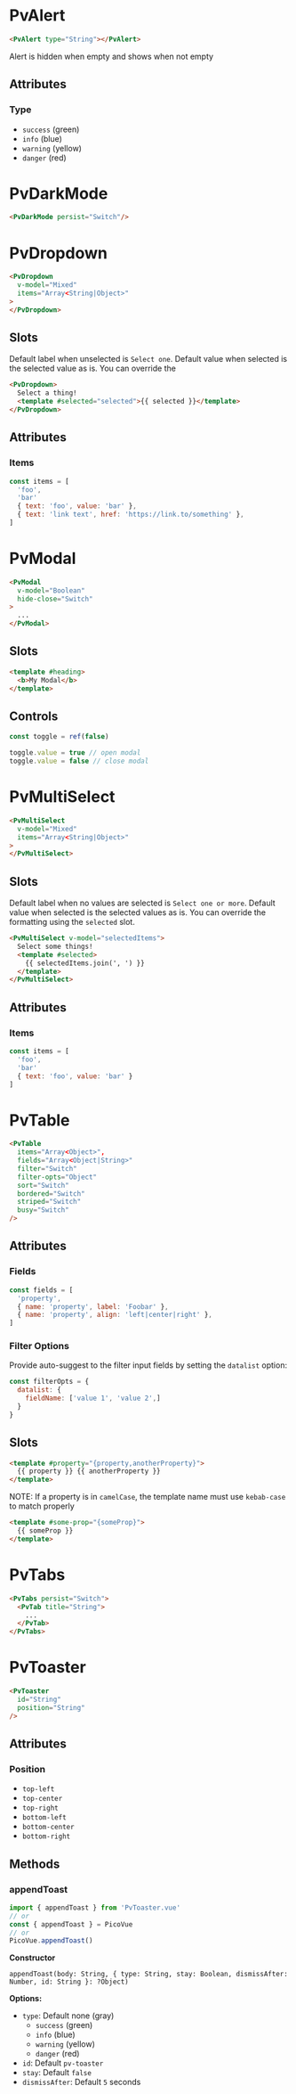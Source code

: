 # PvAlert
```html
<PvAlert type="String"></PvAlert>
```
Alert is hidden when empty and shows when not empty
## Attributes
### Type
- `success` (green)
- `info` (blue)
- `warning` (yellow)
- `danger` (red)

# PvDarkMode
```html
<PvDarkMode persist="Switch"/>
```

# PvDropdown
```html
<PvDropdown
  v-model="Mixed"
  items="Array<String|Object>"
>
</PvDropdown>
```
## Slots
Default label when unselected is `Select one`. Default value when selected is the selected value as is. You can override the 
```html
<PvDropdown>
  Select a thing!
  <template #selected="selected">{{ selected }}</template>
</PvDropdown>
```
## Attributes
### Items
```js
const items = [
  'foo',
  'bar'
  { text: 'foo', value: 'bar' },
  { text: 'link text', href: 'https://link.to/something' },
]
```

# PvModal
```html
<PvModal
  v-model="Boolean"
  hide-close="Switch"
>
  ...
</PvModal>
```
## Slots
```html
<template #heading>
  <b>My Modal</b>
</template>
```
## Controls
```js
const toggle = ref(false)

toggle.value = true // open modal
toggle.value = false // close modal
```

# PvMultiSelect
```html
<PvMultiSelect
  v-model="Mixed"
  items="Array<String|Object>"
>
</PvMultiSelect>
```
## Slots
Default label when no values are selected is `Select one or more`. Default value when selected is the selected values as is. You can override the formatting using the `selected` slot.
```html
<PvMultiSelect v-model="selectedItems">
  Select some things!
  <template #selected>
    {{ selectedItems.join(', ') }}
  </template>
</PvMultiSelect>
```
## Attributes
### Items
```js
const items = [
  'foo',
  'bar'
  { text: 'foo', value: 'bar' }
]
```

# PvTable
```html
<PvTable
  items="Array<Object>",
  fields="Array<Object|String>"
  filter="Switch"
  filter-opts="Object"
  sort="Switch"
  bordered="Switch"
  striped="Switch"
  busy="Switch"
/>
```
## Attributes
### Fields
```js
const fields = [
  'property',
  { name: 'property', label: 'Foobar' },
  { name: 'property', align: 'left|center|right' },
]
```
### Filter Options
Provide auto-suggest to the filter input fields by setting the `datalist` option:
```js
const filterOpts = {
  datalist: {
    fieldName: ['value 1', 'value 2',]
  }
}
```
## Slots
```html
<template #property="{property,anotherProperty}">
  {{ property }} {{ anotherProperty }}
</template>
```
NOTE: If a property is in `camelCase`, the template name must use `kebab-case` to match properly
```html
<template #some-prop="{someProp}">
  {{ someProp }}
</template>
```

# PvTabs
```html
<PvTabs persist="Switch">
  <PvTab title="String">
    ...
  </PvTab>
</PvTabs>
```

# PvToaster
```html
<PvToaster
  id="String"
  position="String"
/>
```
## Attributes
### Position
- `top-left`
- `top-center`
- `top-right`
- `bottom-left`
- `bottom-center`
- `bottom-right`

## Methods
### appendToast
```js
import { appendToast } from 'PvToaster.vue'
// or
const { appendToast } = PicoVue
// or
PicoVue.appendToast()
```
**Constructor**
```
appendToast(body: String, { type: String, stay: Boolean, dismissAfter: Number, id: String }: ?Object)
```
**Options:**
- `type`: Default none (gray)
  - `success` (green)
  - `info` (blue)
  - `warning` (yellow)
  - `danger` (red)
- `id`: Default `pv-toaster`
- `stay`: Default `false`
- `dismissAfter`: Default `5` seconds
